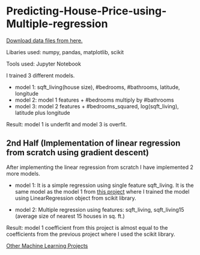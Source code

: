 # Predicting-House-Price-using-Multiple-regression

[Download data files from here.](https://github.com/gov-vj/Estimating-House-Price-based-on-sqft_living-and-no-of-bedrooms)

Libaries used: numpy, pandas, matplotlib, scikit

Tools used: Jupyter Notebook

I trained 3 different models.

  * model 1: sqft_living(house size), #bedrooms, #bathrooms, latitude, longitude
  * model 2: model 1 features + #bedrooms multiply by #bathrooms
  * model 3: model 2 features + #bedrooms_squared, log(sqft_living), latitude plus longitude

Result: model 1 is underfit and model 3 is overfit.

## 2nd Half (Implementation of linear regression from scratch using gradient descent)

After implementing the linear regression from scratch I have implemented 2 more models.

  * model 1: It is a simple regression using single feature sqft_living. It is the same model as the model 1 from [this project](https://github.com/gov-vj/Implementing-closed-form-solution-for-simple-regression/blob/master/README.md) where I trained the model using LinearRegression object from scikit library.
  
  * model 2: Multiple regression using features: sqft_living, sqft_living15 (average size of nearest 15 houses in sq. ft.)
  
 Result: model 1 coefficient from this project is almost equal to the coefficients from the previous project where I used the scikit library.


[Other Machine Learning Projects](https://github.com/gov-vj/Machine-Learning-Projects)
